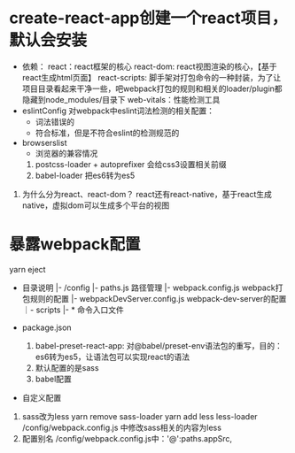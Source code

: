 # create-react-app创建一个react项目，默认会安装
- 依赖：
    react：react框架的核心
    react-dom: react视图渲染的核心，【基于react生成html页面】
    react-scripts: 脚手架对打包命令的一种封装，为了让项目目录看起来干净一些，吧webpack打包的规则和相关的loader/plugin都隐藏到node_modules/目录下
    web-vitals：性能检测工具
- eslintConfig
    对webpack中eslint词法检测的相关配置：
    - 词法错误的
    - 符合标准，但是不符合eslint的检测规范的
- browserslist
    - 浏览器的兼容情况
    1. postcss-loader + autoprefixer 会给css3设置相关前缀
    2. babel-loader 把es6转为es5


1. 为什么分为react、react-dom？
    react还有react-native，基于react生成native，虚拟dom可以生成多个平台的视图


# 暴露webpack配置
yarn eject
- 目录说明
    |- /config
        |- paths.js  路径管理
        |- webpack.config.js webpack打包规则的配置
        |- webpackDevServer.config.js webpack-dev-server的配置
    ｜- scripts
        |- * 命令入口文件

- package.json
    1. babel-preset-react-app: 对@babel/preset-env语法包的重写，目的：es6转为es5，让语法包可以实现react的语法
    2. 默认配置的是sass
    3. babel配置

- 自定义配置
1. sass改为less
    yarn remove sass-loader
    yarn add less less-loader
    /config/webpack.config.js 中修改sass相关的内容为less
2. 配置别名
    /config/webpack.config.js中：'@':paths.appSrc,
